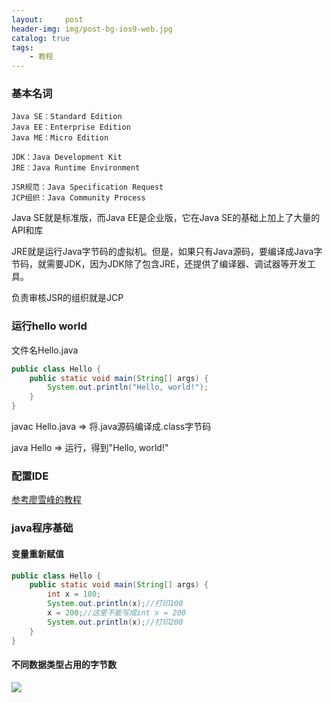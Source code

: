 ```yaml
---
layout:     post
header-img: img/post-bg-ios9-web.jpg
catalog: true
tags:
    - 教程
---
```


### 基本名词
    Java SE：Standard Edition
    Java EE：Enterprise Edition
    Java ME：Micro Edition
    
    JDK：Java Development Kit
    JRE：Java Runtime Environment
    
    JSR规范：Java Specification Request
    JCP组织：Java Community Process
Java SE就是标准版，而Java EE是企业版，它在Java SE的基础上加上了大量的API和库

JRE就是运行Java字节码的虚拟机。但是，如果只有Java源码，要编译成Java字节码，就需要JDK，因为JDK除了包含JRE，还提供了编译器、调试器等开发工具。

负责审核JSR的组织就是JCP

### 运行hello world
文件名Hello.java
```java
public class Hello {
    public static void main(String[] args) {
        System.out.println("Hello, world!");
    }
}
```
javac Hello.java  => 将.java源码编译成.class字节码

java Hello => 运行，得到"Hello, world!"


### 配置IDE
[参考廖雪峰的教程](https://www.liaoxuefeng.com/wiki/1252599548343744/1255883818398144)


### java程序基础
#### 变量重新赋值
```java
public class Hello {
    public static void main(String[] args) {
        int x = 100;
        System.out.println(x);//打印100
        x = 200;//这里不能写成int x = 200
        System.out.println(x);//打印200
    }
}
```

#### 不同数据类型占用的字节数
![](https://tearknow.github.io/blog/img/2021062101.png)

